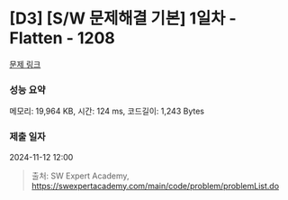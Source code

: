 # [D3] [S/W 문제해결 기본] 1일차 - Flatten - 1208 

[문제 링크](https://swexpertacademy.com/main/code/problem/problemDetail.do?contestProbId=AV139KOaABgCFAYh) 

### 성능 요약

메모리: 19,964 KB, 시간: 124 ms, 코드길이: 1,243 Bytes

### 제출 일자

2024-11-12 12:00



> 출처: SW Expert Academy, https://swexpertacademy.com/main/code/problem/problemList.do